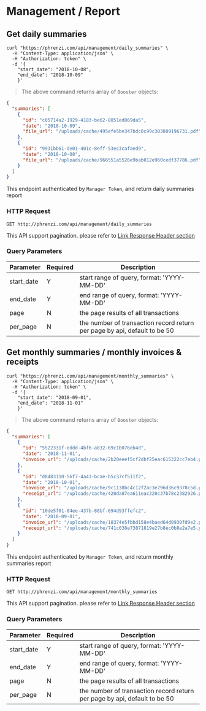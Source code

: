 # Management / Report

## Get daily summaries

```shell
curl "https://phrenzi.com/api/management/daily_summaries" \
  -H "Content-Type: application/json" \
  -H "Authorization: token" \
  -d '{
    "start_date": "2018-10-08",
    "end_date": "2018-10-09"
    }'
```

> The above command returns array of `Booster` objects:

```json
{
  "summaries": [
    {
      "id": "c05714a2-1929-4183-be62-8051ed869da5",
      "date": "2018-10-09",
      "file_url": "/uploads/cache/495efe5be347bdc0c99c303809196731.pdf"
    },
    {
      "id": "9931bb61-de01-401c-8eff-53ec3cafaed9",
      "date": "2018-10-08",
      "file_url": "/uploads/cache/966551a5526e9bab012e960cedf37786.pdf"
    }
  ]
}
```

This endpoint authenticated by `Manager Token`, and return daily summaries report

### HTTP Request

`GET http://phrenzi.com/api/management/daily_summaries`

<aside class="info">This API support pagination. please refer to <a
href="#link-response-header">Link Response Header section</a></aside>

### Query Parameters

Parameter | Required | Description
--------- | ----------- | ----------
start_date | Y | start range of query, format: 'YYYY-MM-DD'
end_date | Y | end range of query, format: 'YYYY-MM-DD'
page | N | the page results of all transactions
per_page | N | the number of transaction record return per page by api, default to be 50



## Get monthly summaries / monthly invoices & receipts

```shell
curl "https://phrenzi.com/api/management/monthly_summaries" \
  -H "Content-Type: application/json" \
  -H "Authorization: token" \
  -d '{
    "start_date": "2018-09-01",
    "end_date": "2018-11-01"
    }'
```

> The above command returns array of `Booster` objects:

```json
{
  "summaries": [
    {
      "id": "5522331f-eddd-4bf6-a832-69c1b076eb4d",
      "date": "2018-11-01",
      "invoice_url": "/uploads/cache/2b20eeef5cf2dbf25eac615322cc7eb4.pdf"
    },
    {
      "id": "d8483110-56f7-4a43-bcae-b5c37cf511f2",
      "date": "2018-10-01",
      "invoice_url": "/uploads/cache/9c1138bc4c12f2ac3e796d36c9378c5d.pdf",
      "receipt_url": "/uploads/cache/420da87ea611eac320c37b78c2382926.pdf"
    },
    {
      "id": "10de5f01-84ee-437b-88bf-694d93ffefc2",
      "date": "2018-09-01",
      "invoice_url": "/uploads/cache/18374e5fbbd158e4baed64d0930fd9e2.pdf",
      "receipt_url": "/uploads/cache/741c038e73871819e27b8ec0b8e2a7e5.pdf"
    }
  ]
}
```

This endpoint authenticated by `Manager Token`, and return monthly summaries report

### HTTP Request

`GET http://phrenzi.com/api/management/monthly_summaries`

<aside class="info">This API support pagination. please refer to <a
href="#link-response-header">Link Response Header section</a></aside>

### Query Parameters

Parameter | Required | Description
--------- | ----------- | ----------
start_date | Y | start range of query, format: 'YYYY-MM-DD'
end_date | Y | end range of query, format: 'YYYY-MM-DD'
page | N | the page results of all transactions
per_page | N | the number of transaction record return per page by api, default to be 50
